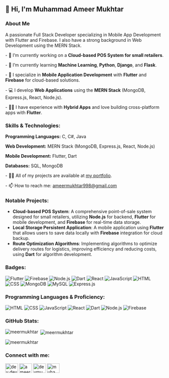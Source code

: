 <h2>👋 Hi, I'm Muhammad Ameer Mukhtar</h2>
<h3 align="left">About Me</h3>
<p align="left">A passionate Full Stack Developer specializing in Mobile App Development with Flutter and Firebase. I also have a strong background in Web Development using the MERN Stack.</p>

<p>- 🔭 I’m currently working on a <strong>Cloud-based POS System for small retailers</strong>.</p>
<p>- 🌱 I’m currently learning <strong>Machine Learning</strong>, <strong>Python</strong>, <strong>Django</strong>, and <strong>Flask</strong>.</p>
<p>- 📱 I specialize in <strong>Mobile Application Development</strong> with <strong>Flutter</strong> and <strong>Firebase</strong> for cloud-based solutions.</p>
<p>- 💻 I develop <strong>Web Applications</strong> using the <strong>MERN Stack</strong> (MongoDB, Express.js, React, Node.js).</p>
<p>- 🧑‍💻 I have experience with <strong>Hybrid Apps</strong> and love building cross-platform apps with <strong>Flutter</strong>.</p>

<h3 align="left">Skills & Technologies:</h3>
<p><strong>Programming Languages:</strong> C, C#, Java</p>
<p><strong>Web Development:</strong> MERN Stack (MongoDB, Express.js, React, Node.js)</p>
<p><strong>Mobile Development:</strong> Flutter, Dart</p>
<p><strong>Databases:</strong> SQL, MongoDB</p>

<p>- 👨‍💻 All of my projects are available at <a href="https://linktr.ee/devmukh">my portfolio</a>.</p>
<p>- 📫 How to reach me: <a href="mailto:ameermukhtar998@gmail.com">ameermukhtar998@gmail.com</a></p>

<h3 align="left">Notable Projects:</h3>
<ul>
    <li><strong>Cloud-based POS System</strong>: A comprehensive point-of-sale system designed for small retailers, utilizing <strong>Node.js</strong> for backend, <strong>Flutter</strong> for mobile development, and <strong>Firebase</strong> for real-time data storage.</li>
    <li><strong>Local Storage Persistent Application</strong>: A mobile application using <strong>Flutter</strong> that allows users to save data locally with <strong>Firebase</strong> integration for cloud backup.</li>
    <li><strong>Route Optimization Algorithms</strong>: Implementing algorithms to optimize delivery routes for logistics, improving efficiency and reducing costs, using <strong>Dart</strong> for algorithm development.</li>
</ul>

<h3 align="left">Badges:</h3>
<p align="left">
  <img src="https://img.shields.io/badge/Flutter-02569B?style=flat-square&logo=flutter&logoColor=white" alt="Flutter" />
  <img src="https://img.shields.io/badge/Firebase-FFCA28?style=flat-square&logo=firebase&logoColor=white" alt="Firebase" />
  <img src="https://img.shields.io/badge/Node.js-339933?style=flat-square&logo=node.js&logoColor=white" alt="Node.js" />
  <img src="https://img.shields.io/badge/Dart-00B4AB?style=flat-square&logo=dart&logoColor=white" alt="Dart" />
  <img src="https://img.shields.io/badge/React-61DAFB?style=flat-square&logo=react&logoColor=black" alt="React" />
  <img src="https://img.shields.io/badge/JavaScript-F7DF1E?style=flat-square&logo=javascript&logoColor=black" alt="JavaScript" />
  <img src="https://img.shields.io/badge/HTML-E34F26?style=flat-square&logo=html5&logoColor=white" alt="HTML" />
  <img src="https://img.shields.io/badge/CSS-1572B6?style=flat-square&logo=css3&logoColor=white" alt="CSS" />
  <img src="https://img.shields.io/badge/MongoDB-47A248?style=flat-square&logo=mongodb&logoColor=white" alt="MongoDB" />
  <img src="https://img.shields.io/badge/MySQL-4479A1?style=flat-square&logo=mysql&logoColor=white" alt="MySQL" />
  <img src="https://img.shields.io/badge/Express.js-404D59?style=flat-square&logo=express&logoColor=white" alt="Express.js" />
</p>

<h3 align="left">Programming Languages & Proficiency:</h3>
<p align="left">
  <img src="https://img.shields.io/badge/HTML-Intermediate-E34F26?style=flat-square&logo=html5&logoColor=white" alt="HTML" />
  <img src="https://img.shields.io/badge/CSS-Intermediate-1572B6?style=flat-square&logo=css3&logoColor=white" alt="CSS" />
  <img src="https://img.shields.io/badge/JavaScript-Advanced-F7DF1E?style=flat-square&logo=javascript&logoColor=black" alt="JavaScript" />
  <img src="https://img.shields.io/badge/React-Intermediate-61DAFB?style=flat-square&logo=react&logoColor=black" alt="React" />
  <img src="https://img.shields.io/badge/Dart-Intermediate-00B4AB?style=flat-square&logo=dart&logoColor=white" alt="Dart" />
  <img src="https://img.shields.io/badge/Node.js-Advanced-339933?style=flat-square&logo=node.js&logoColor=white" alt="Node.js" />
  <img src="https://img.shields.io/badge/Firebase-Advanced-FFCA28?style=flat-square&logo=firebase&logoColor=white" alt="Firebase" />
</p>

<h3 align="left">GitHub Stats:</h3>
<p><img align="left" src="https://github-readme-stats.vercel.app/api/top-langs?username=meermukhtar&show_icons=true&locale=en&layout=compact" alt="meermukhtar" /></p>
<p>&nbsp;<img align="center" src="https://github-readme-stats.vercel.app/api?username=meermukhtar&show_icons=true&locale=en" alt="meermukhtar" /></p>
<p><img align="center" src="https://github-readme-streak-stats.herokuapp.com/?user=meermukhtar&" alt="meermukhtar" /></p>

<h3 align="left">Connect with me:</h3>
<p align="left">
    <a href="https://dev.to/dev.devmukh" target="blank"><img align="center" src="https://raw.githubusercontent.com/rahuldkjain/github-profile-readme-generator/master/src/images/icons/Social/devto.svg" alt="dev.devmukh" height="30" width="40" /></a>
    <a href="https://www.linkedin.com/in/devmukh/" target="blank"><img align="center" src="https://raw.githubusercontent.com/rahuldkjain/github-profile-readme-generator/master/src/images/icons/Social/linked-in-alt.svg" alt="ameer mukhtar" height="30" width="40" /></a>
    <a href="https://stackoverflow.com/users/19148997/devmukh" target="blank"><img align="center" src="https://raw.githubusercontent.com/rahuldkjain/github-profile-readme-generator/master/src/images/icons/Social/stack-overflow.svg" alt="devmukh" height="30" width="40" /></a>
    <a href="https://www.hackerrank.com/profile/ameermukhtar998" target="blank"><img align="center" src="https://raw.githubusercontent.com/rahuldkjain/github-profile-readme-generator/master/src/images/icons/Social/hackerrank.svg" alt="muhammad ameer mukhtar" height="30" width="40" /></a>
</p>
